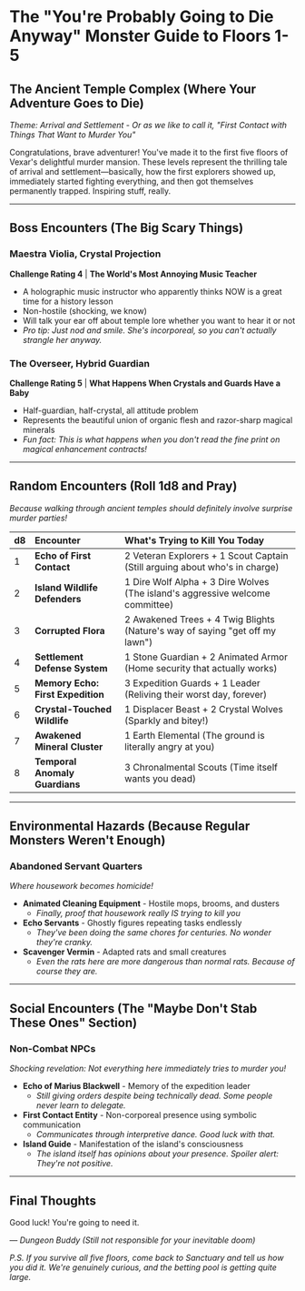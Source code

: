 
# The "You're Probably Going to Die Anyway" Monster Guide to Floors 1-5
## The Ancient Temple Complex (Where Your Adventure Goes to Die)

*Theme: Arrival and Settlement - Or as we like to call it, "First Contact with Things That Want to Murder You"*

Congratulations, brave adventurer! You've made it to the first five floors of Vexar's delightful murder mansion. These levels represent the thrilling tale of arrival and settlement—basically, how the first explorers showed up, immediately started fighting everything, and then got themselves permanently trapped. Inspiring stuff, really.

---

## Boss Encounters (The Big Scary Things)

### Maestra Violia, Crystal Projection
**Challenge Rating 4** | **The World's Most Annoying Music Teacher**
- A holographic music instructor who apparently thinks NOW is a great time for a history lesson
- Non-hostile (shocking, we know)
- Will talk your ear off about temple lore whether you want to hear it or not
- *Pro tip: Just nod and smile. She's incorporeal, so you can't actually strangle her anyway.*

### The Overseer, Hybrid Guardian  
**Challenge Rating 5** | **What Happens When Crystals and Guards Have a Baby**
- Half-guardian, half-crystal, all attitude problem
- Represents the beautiful union of organic flesh and razor-sharp magical minerals
- *Fun fact: This is what happens when you don't read the fine print on magical enhancement contracts!*

---

## Random Encounters (Roll 1d8 and Pray)

*Because walking through ancient temples should definitely involve surprise murder parties!*

| d8  | Encounter                         | What's Trying to Kill You Today                                               |
| :-- | :-------------------------------- | :---------------------------------------------------------------------------- |
| 1   | **Echo of First Contact**         | 2 Veteran Explorers + 1 Scout Captain (Still arguing about who's in charge)   |
| 2   | **Island Wildlife Defenders**     | 1 Dire Wolf Alpha + 3 Dire Wolves (The island's aggressive welcome committee) |
| 3   | **Corrupted Flora**               | 2 Awakened Trees + 4 Twig Blights (Nature's way of saying "get off my lawn")  |
| 4   | **Settlement Defense System**     | 1 Stone Guardian + 2 Animated Armor (Home security that actually works)       |
| 5   | **Memory Echo: First Expedition** | 3 Expedition Guards + 1 Leader (Reliving their worst day, forever)            |
| 6   | **Crystal-Touched Wildlife**      | 1 Displacer Beast + 2 Crystal Wolves (Sparkly and bitey!)                     |
| 7   | **Awakened Mineral Cluster**      | 1 Earth Elemental (The ground is literally angry at you)                      |
| 8   | **Temporal Anomaly Guardians**    | 3 Chronalmental Scouts (Time itself wants you dead)                           |

---

## Environmental Hazards (Because Regular Monsters Weren't Enough)

### Abandoned Servant Quarters
*Where housework becomes homicide!*

- **Animated Cleaning Equipment** - Hostile mops, brooms, and dusters
  - *Finally, proof that housework really IS trying to kill you*
- **Echo Servants** - Ghostly figures repeating tasks endlessly  
  - *They've been doing the same chores for centuries. No wonder they're cranky.*
- **Scavenger Vermin** - Adapted rats and small creatures
  - *Even the rats here are more dangerous than normal rats. Because of course they are.*

---

## Social Encounters (The "Maybe Don't Stab These Ones" Section)

### Non-Combat NPCs
*Shocking revelation: Not everything here immediately tries to murder you!*

- **Echo of Marius Blackwell** - Memory of the expedition leader
  - *Still giving orders despite being technically dead. Some people never learn to delegate.*
- **First Contact Entity** - Non-corporeal presence using symbolic communication
  - *Communicates through interpretive dance. Good luck with that.*
- **Island Guide** - Manifestation of the island's consciousness
  - *The island itself has opinions about your presence. Spoiler alert: They're not positive.*


---

## Final Thoughts


Good luck! You're going to need it.

*— Dungeon Buddy (Still not responsible for your inevitable doom)*

*P.S. If you survive all five floors, come back to Sanctuary and tell us how you did it. We're genuinely curious, and the betting pool is getting quite large.*

